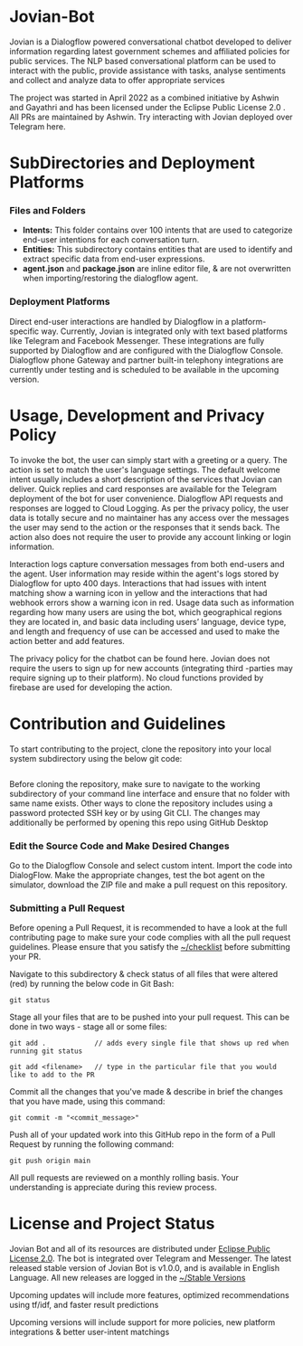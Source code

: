 # Jovian-Bot

Jovian is a Dialogflow powered conversational chatbot developed to deliver information regarding latest government schemes and affiliated policies for public services. The NLP based conversational platform can be used to interact with the public, provide assistance with tasks, analyse sentiments and collect and analyze data to offer appropriate services

The project was started in April 2022 as a combined initiative by Ashwin and Gayathri and has been licensed under the Eclipse Public License 2.0 . All PRs are maintained by Ashwin. Try interacting with Jovian deployed over Telegram here.

# SubDirectories and Deployment Platforms

### Files and Folders
- **Intents:** This folder contains over 100 intents that are used to categorize end-user intentions for each conversation turn.
- **Entities:** This subdirectory contains entities that are used to identify and extract specific data from end-user expressions.
- **agent.json** and **package.json** are inline editor file, & are not overwritten when importing/restoring the dialogflow agent.

### Deployment Platforms

Direct end-user interactions are handled by Dialogflow in a platform-specific way. Currently, Jovian is integrated only with text based platforms like Telegram and Facebook  Messenger. These integrations are fully supported by Dialogflow and are configured with the Dialogflow Console. Dialogflow phone Gateway and partner built-in telephony integrations are  currently under testing and is scheduled to be available in the upcoming version.

# Usage, Development and Privacy Policy

To invoke the bot, the  user can simply start with a greeting or a query. The action is set to match the user's language settings. The default welcome intent usually includes a short description of the services that Jovian can deliver. Quick replies and card responses are available for the Telegram deployment of the bot for user convenience. Dialogflow API requests and responses are logged to Cloud Logging. As per the privacy policy, the user data is totally secure and no maintainer has any access over the messages the user may send to the action or the responses that it sends back. The action also does not require the user to provide any account linking or login information.

Interaction logs capture conversation messages from both end-users and the agent. User information may reside within the agent's logs stored by Dialogflow for upto 400 days. Interactions that had issues with intent matching show a warning icon in yellow and the interactions that had webhook errors show a warning icon in red. Usage data such as information regarding how many users are using the bot, which geographical regions they are located in, and basic data including users’ language, device type, and length and frequency of use can be accessed and used to make the action better and add features. 

The privacy policy for the chatbot can be found here. Jovian does not require the users to sign up for new accounts (integrating third -parties may require signing up to their platform). No cloud functions provided by firebase are used for developing the action.

# Contribution and Guidelines

To start contributing to the project, clone the repository into your local system subdirectory using the below git code:
```

```
Before cloning the repository, make sure to navigate to the working subdirectory of your command line interface and ensure that no folder with same name exists. Other ways to clone the repository includes using a password protected SSH key or by using Git CLI. The changes may additionally be performed by opening this repo using GitHub Desktop

### Edit the Source Code and Make Desired Changes

Go to the Dialogflow Console and select custom intent. Import the code into DialogFlow. Make the appropriate changes, test the bot agent on the simulator, download the ZIP file and make a pull request on this repository.

### Submitting a Pull Request
Before opening a Pull Request, it is recommended to have a look at the full contributing page to make sure your code complies with all the pull request guidelines. Please ensure that you satisfy the [~/checklist]() before submitting your PR.

Navigate to this subdirectory & check status of all files that were altered (red) by running the below code in Git Bash:
```
git status
```
Stage all your files that are to be pushed into your pull request. This can be done in two ways - stage all or some files:
```
git add .            // adds every single file that shows up red when running git status
```
```
git add <filename>   // type in the particular file that you would like to add to the PR
```

Commit all the changes that you've made & describe in brief the changes that you have made, using this command:
```
git commit -m "<commit_message>"
```
Push all of your updated work into this GitHub repo in the form of a Pull Request by running the following command:
```
git push origin main
```
All pull requests are reviewed on a monthly rolling basis. Your understanding is appreciate during this review process.

# License and Project Status
Jovian Bot and all of its resources are distributed under [Eclipse Public License 2.0](). The bot is integrated over Telegram and Messenger. The latest released stable version of Jovian Bot is v1.0.0, and is available in English Language. All new releases are logged in the [~/Stable Versions]()

Upcoming updates will include more features, optimized recommendations using tf/idf, and faster result predictions

Upcoming versions will include support for more policies, new platform integrations & better user-intent matchings
